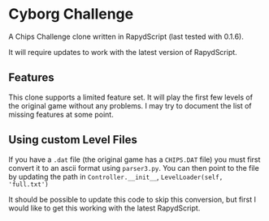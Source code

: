 # Cyborg Challenge
A Chips Challenge clone written in RapydScript (last tested with 0.1.6).

It will require updates to work with the latest version of RapydScript.

## Features

This clone supports a limited feature set.  It will play the first few
levels of the original game without any problems.  I may try to document
the list of missing features at some point.


## Using custom Level Files

If you have a `.dat` file (the original game has a `CHIPS.DAT` file) you must
first convert it to an ascii format using `parser3.py`.  You can then point
to the file by updating the path in `Controller.__init__`,
`LevelLoader(self, 'full.txt')`

It should be possible to update this code to skip this conversion, but first
I would like to get this working with the latest RapydScript.

